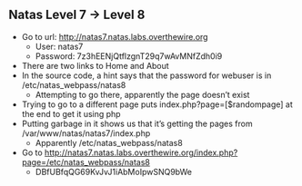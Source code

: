 ## Natas Level 7 → Level 8
- Go to url: http://natas7.natas.labs.overthewire.org
    - User: natas7
    - Password: 7z3hEENjQtflzgnT29q7wAvMNfZdh0i9
- There are two links to Home and About
- In the source code, a hint says that the password for webuser is in /etc/natas_webpass/natas8
    - Attempting to go there, apparently the page doesn’t exist
- Trying to go to a different page puts index.php?page=[$randompage] at the end to get it using php
- Putting garbage in it shows us that it’s getting the pages from /var/www/natas/natas7/index.php
    - Apparently /etc/natas_webpass/natas8
- Go to http://natas7.natas.labs.overthewire.org/index.php?page=/etc/natas_webpass/natas8
    - DBfUBfqQG69KvJvJ1iAbMoIpwSNQ9bWe
